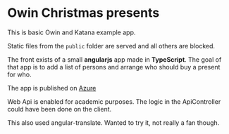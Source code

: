 Owin Christmas presents
=====================

This is basic Owin and Katana example app.

Static files from the `public` folder are served and all others are blocked.

The front exists of a small **angularjs** app made in **TypeScript**.
The goal of that app is to add a list of persons and arrange who should buy a present for who.

The app is published on [Azure](http://kerstavond.azurewebsites.net/)

Web Api is enabled for academic purposes. The logic in the ApiController could have been done on the client.

This also used angular-translate. Wanted to try it, not really a fan though.
